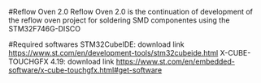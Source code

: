 #Reflow Oven 2.0
Reflow Oven 2.0 is the continuation of development of the reflow oven project for soldering SMD componentes using the STM32F746G-DISCO

#Required softwares
STM32CubeIDE: download link <https://www.st.com/en/development-tools/stm32cubeide.html>
X-CUBE-TOUCHGFX 4.19: download link <https://www.st.com/en/embedded-software/x-cube-touchgfx.html#get-software>
